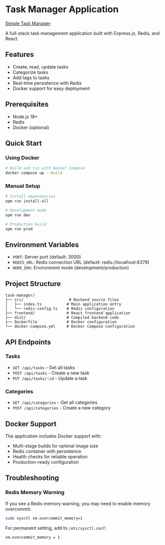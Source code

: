 # Task Manager Application 
[Simple Task Manager](https://roadmap.sh/projects/task-tracker)

A full-stack task management application built with Express.js, Redis, and React.

## Features

- Create, read, update tasks
- Categorize tasks
- Add tags to tasks
- Real-time persistence with Redis
- Docker support for easy deployment

## Prerequisites

- Node.js 18+
- Redis
- Docker (optional)

## Quick Start

### Using Docker

```bash
# Build and run with Docker Compose
docker compose up --build
```

### Manual Setup

```bash
# Install dependencies
npm run install-all

# Development mode
npm run dev

# Production build
npm run prod
```

## Environment Variables

- `PORT`: Server port (default: 3000)
- `REDIS_URL`: Redis connection URL (default: redis://localhost:6379)
- `NODE_ENV`: Environment mode (development/production)

## Project Structure

```
task-manager/
├── src/                    # Backend source files
│   ├── index.ts           # Main application entry
│   └── redis-config.ts    # Redis configuration
├── frontend/              # React frontend application
├── dist/                  # Compiled backend code
├── Dockerfile             # Docker configuration
└── docker-compose.yml     # Docker Compose configuration
```

## API Endpoints

### Tasks
- `GET /api/tasks` - Get all tasks
- `POST /api/tasks` - Create a new task
- `PUT /api/tasks/:id` - Update a task

### Categories
- `GET /api/categories` - Get all categories
- `POST /api/categories` - Create a new category

## Docker Support

The application includes Docker support with:
- Multi-stage builds for optimal image size
- Redis container with persistence
- Health checks for reliable operation
- Production-ready configuration

## Troubleshooting

### Redis Memory Warning
If you see a Redis memory warning, you may need to enable memory overcommit:
```bash
sudo sysctl vm.overcommit_memory=1
```

For permanent setting, add to `/etc/sysctl.conf`:
```
vm.overcommit_memory = 1
```
